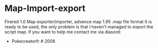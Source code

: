 # Map-Import-export
Firered 1.0 Map exporter/importer, advence map 1.95 .map file format 
It is ready to be used, the only problem is that I haven't managed to export the script map.
If you want to help me contact me via diasord:
- Pokecreatorfr # 2008
